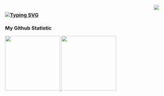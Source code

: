 <img align="right" src="https://visitor-badge.laobi.icu/badge?page_id=marselhr.marselhr" />

### [![Typing SVG](https://readme-typing-svg.demolab.com/?font=Righteous&size=35&center=true&vCenter=true&height=70&duration=5000&lines=Greeting!👋+I'm+Marsel+)](https://git.io/typing-svg)

### My Github Statistic
<p align="left">
<a href="https://github.com/marselhr">
  <img height="180em" src="https://github-readme-stats-eight-theta.vercel.app/api?username=marselhr&show_icons=true&theme=algolia&include_all_commits=true&count_private=true"/>
  <img height="180em" src="https://github-readme-stats-eight-theta.vercel.app/api/top-langs/?username=marselhr&layout=compact&langs_count=8&theme=algolia"/>
</a>
</p>
